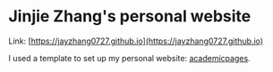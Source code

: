 # Jinjie Zhang's personal website

Link: [https://jayzhang0727.github.io](https://jayzhang0727.github.io)

I used a template to set up my personal website: [academicpages](https://github.com/academicpages/academicpages.github.io.git).


